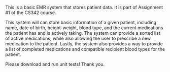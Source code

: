 This is a basic EMR system that stores patient data. It is part of Assignment #1 of the CS342 course.

This system will can store basic information of a given patient, including name, date of birth, height-weight, blood type, and the current medications the patient
has and is actively taking. The system can provide a sorted list of active medications, while also allowing the user to prescribe a new medication to the patient.
Lastly, the system also provides a way to provide a list of completed medications and compatible recipient blood types for the patient. 

Please download and run unit tests! Thank you.
